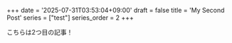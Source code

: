 +++
date = '2025-07-31T03:53:04+09:00'
draft = false
title = 'My Second Post'
series = ["test"]
series_order = 2
+++

こちらは2つ目の記事！

